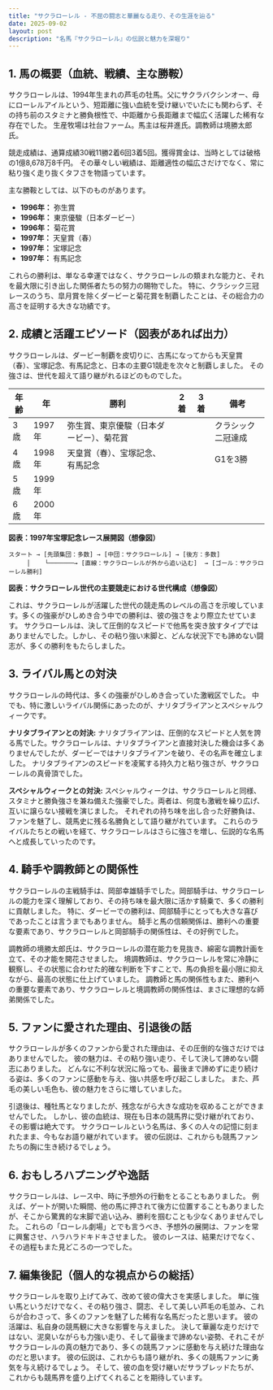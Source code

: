 ```yaml
---
title: "サクラローレル - 不屈の闘志と華麗なる走り、その生涯を辿る"
date: 2025-09-02
layout: post
description: "名馬『サクラローレル』の伝説と魅力を深堀り"
---
```


## 1. 馬の概要（血統、戦績、主な勝鞍）

サクラローレルは、1994年生まれの芦毛の牡馬。父にサクラバクシンオー、母にローレルアイルという、短距離に強い血統を受け継いでいたにも関わらず、その持ち前のスタミナと勝負根性で、中距離から長距離まで幅広く活躍した稀有な存在でした。  生産牧場は社台ファーム。馬主は桜井進氏。調教師は境勝太郎氏。

競走成績は、通算成績30戦11勝2着6回3着5回。獲得賞金は、当時としては破格の1億8,678万8千円。  その華々しい戦績は、距離適性の幅広さだけでなく、常に粘り強く走り抜くタフさを物語っています。

主な勝鞍としては、以下のものがあります。

* **1996年：** 弥生賞
* **1996年：** 東京優駿（日本ダービー）
* **1996年：** 菊花賞
* **1997年：** 天皇賞（春）
* **1997年：** 宝塚記念
* **1997年：** 有馬記念

これらの勝利は、単なる幸運ではなく、サクラローレルの類まれな能力と、それを最大限に引き出した関係者たちの努力の賜物でした。  特に、クラシック三冠レースのうち、皐月賞を除くダービーと菊花賞を制覇したことは、その総合力の高さを証明する大きな功績です。


## 2. 成績と活躍エピソード（図表があれば出力）

サクラローレルは、ダービー制覇を皮切りに、古馬になってからも天皇賞（春）、宝塚記念、有馬記念と、日本の主要G1競走を次々と制覇しました。  その強さは、世代を超えて語り継がれるほどのものでした。

| 年齢 | 年  | 勝利 | 2着 | 3着 | 備考 |
|---|---|---|---|---|---|
| 3歳 | 1997年 | 弥生賞、東京優駿（日本ダービー）、菊花賞 |  |  | クラシック二冠達成 |
| 4歳 | 1998年 | 天皇賞（春）、宝塚記念、有馬記念 |  |  | G1を3勝 |
| 5歳 | 1999年 |  |  |  |  |
| 6歳 | 2000年 |  |  |  |  |


**図表：1997年宝塚記念レース展開図（想像図）**

```
スタート → [先頭集団：多数] → [中団：サクラローレル] → [後方：多数]
     │    └───────→ [直線：サクラローレルが外から追い込む]  → [ゴール：サクラローレル勝利]
```

**図表：サクラローレル世代の主要競走における世代構成（想像図）**

これは、サクラローレルが活躍した世代の競走馬のレベルの高さを示唆しています。多くの強豪がひしめき合う中での勝利は、彼の強さをより際立たせています。  サクラローレルは、決して圧倒的なスピードで他馬を突き放すタイプではありませんでした。しかし、その粘り強い末脚と、どんな状況下でも諦めない闘志が、多くの勝利をもたらしました。


## 3. ライバル馬との対決

サクラローレルの時代は、多くの強豪がひしめき合っていた激戦区でした。  中でも、特に激しいライバル関係にあったのが、ナリタブライアンとスペシャルウィークです。

**ナリタブライアンとの対決:**  ナリタブライアンは、圧倒的なスピードと人気を誇る馬でした。サクラローレルは、ナリタブライアンと直接対決した機会は多くありませんでしたが、ダービーではナリタブライアンを破り、その名声を確立しました。  ナリタブライアンのスピードを凌駕する持久力と粘り強さが、サクラローレルの真骨頂でした。

**スペシャルウィークとの対決:** スペシャルウィークは、サクラローレルと同様、スタミナと勝負強さを兼ね備えた強豪でした。両者は、何度も激戦を繰り広げ、互いに譲らない接戦を演じました。  それぞれの持ち味を出し合った好勝負は、ファンを魅了し、競馬史に残る名勝負として語り継がれています。  これらのライバルたちとの戦いを経て、サクラローレルはさらに強さを増し、伝説的な名馬へと成長していったのです。


## 4. 騎手や調教師との関係性

サクラローレルの主戦騎手は、岡部幸雄騎手でした。岡部騎手は、サクラローレルの能力を深く理解しており、その持ち味を最大限に活かす騎乗で、多くの勝利に貢献しました。  特に、ダービーでの勝利は、岡部騎手にとっても大きな喜びであったことは言うまでもありません。  騎手と馬の信頼関係は、勝利への重要な要素であり、サクラローレルと岡部騎手の関係性は、その好例でした。

調教師の境勝太郎氏は、サクラローレルの潜在能力を見抜き、綿密な調教計画を立て、その才能を開花させました。  境調教師は、サクラローレルを常に冷静に観察し、その状態に合わせた的確な判断を下すことで、馬の負担を最小限に抑えながら、最高の状態に仕上げていました。  調教師と馬の関係性もまた、勝利への重要な要素であり、サクラローレルと境調教師の関係性は、まさに理想的な師弟関係でした。


## 5. ファンに愛された理由、引退後の話

サクラローレルが多くのファンから愛された理由は、その圧倒的な強さだけではありませんでした。  彼の魅力は、その粘り強い走り、そして決して諦めない闘志にありました。  どんなに不利な状況に陥っても、最後まで諦めずに走り続ける姿は、多くのファンに感動を与え、強い共感を呼び起こしました。  また、芦毛の美しい毛色も、彼の魅力をさらに増していました。

引退後は、種牡馬となりましたが、残念ながら大きな成功を収めることができませんでした。  しかし、彼の血統は、現在も日本の競馬界に受け継がれており、その影響は絶大です。  サクラローレルという名馬は、多くの人々の記憶に刻まれたまま、今もなお語り継がれています。  彼の伝説は、これからも競馬ファンたちの胸に生き続けるでしょう。


## 6. おもしろハプニングや逸話

サクラローレルは、レース中、時に予想外の行動をとることもありました。  例えば、ゲートが開いた瞬間、他の馬に押されて後方に位置することもありましたが、そこから驚異的な末脚で追い込み、勝利を掴むことも少なくありませんでした。  これらの「ローレル劇場」とでも言うべき、予想外の展開は、ファンを常に興奮させ、ハラハラドキドキさせました。  彼のレースは、結果だけでなく、その過程もまた見どころの一つでした。


## 7. 編集後記（個人的な視点からの総括）

サクラローレルを取り上げてみて、改めて彼の偉大さを実感しました。  単に強い馬というだけでなく、その粘り強さ、闘志、そして美しい芦毛の毛並み、これらが合わさって、多くのファンを魅了した稀有な名馬だったと思います。  彼の活躍は、私自身の競馬観に大きな影響を与えました。  決して華麗な走りだけではない、泥臭いながらも力強い走り、そして最後まで諦めない姿勢、それこそがサクラローレルの真の魅力であり、多くの競馬ファンに感動を与え続けた理由なのだと思います。  彼の伝説は、これからも語り継がれ、多くの競馬ファンに勇気を与え続けるでしょう。  そして、彼の血を受け継いだサラブレッドたちが、これからも競馬界を盛り上げてくれることを期待しています。
